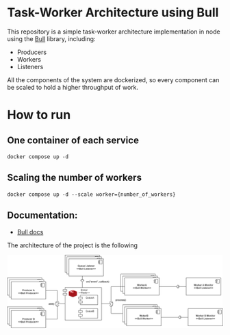 # Task-Worker Architecture using Bull

This repository is a simple task-worker architecture implementation in node using the [Bull](https://github.com/OptimalBits/bull) library, including:
- Producers
- Workers
- Listeners

All the components of the system are dockerized, so every component can be scaled to hold a higher throughput of work.

# How to run

## One container of each service
```
docker compose up -d
```
## Scaling the number of workers
```
docker compose up -d --scale worker={number_of_workers}
```

## Documentation:
- [Bull docs](https://github.com/OptimalBits/bull/tree/develop/docs)

The architecture of the project is the following

![Architecture](images/architecture.png)